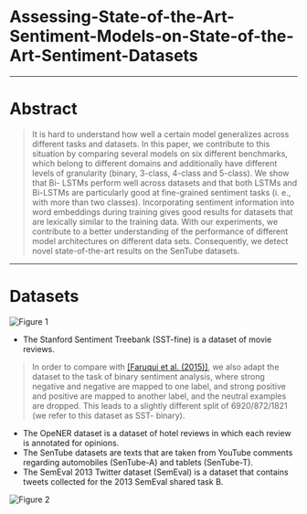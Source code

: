 # Assessing-State-of-the-Art-Sentiment-Models-on-State-of-the-Art-Sentiment-Datasets

----------
# Abstract

> It is hard to understand how well a certain model generalizes across different tasks and datasets. 
In this paper, we contribute to this situation by comparing several models on six different benchmarks, which belong to different domains and additionally have different levels of granularity (binary, 3-class, 4-class and 5-class). 
We show that Bi- LSTMs perform well across datasets and that both LSTMs and Bi-LSTMs are particularly good at fine-grained sentiment tasks (i. e., with more than two classes). 
Incorporating sentiment information into word embeddings during training gives good results for datasets that are lexically similar to the training data. 
With our experiments, we contribute to a better understanding of the performance of different model architectures on different data sets. 
Consequently, we detect novel state-of-the-art results on the SenTube datasets.

----------

# Datasets
![Figure 1](https://github.com/subasish/PaperNotes/tree/main/paper_notes/images/001.png)


 - The Stanford Sentiment Treebank (SST-fine) is a dataset of movie reviews.

> In order to compare with [[Faruqui et al. (2015)]](http://www.aclweb.org/anthology/N15-1184), we also adapt the dataset to the task of binary sentiment analysis, where strong negative and negative are mapped to one label, and strong positive and positive are mapped to another label, and the neutral examples are dropped. This leads to a slightly different split of 6920/872/1821 (we refer to this dataset as SST- binary).

 - The OpeNER dataset is a dataset of hotel reviews in which each review is annotated for opinions. 
 - The SenTube datasets are texts that are taken from YouTube comments regarding automobiles (SenTube-A) and tablets (SenTube-T).
 - The SemEval 2013 Twitter dataset (SemEval) is a dataset that contains tweets collected for the 2013 SemEval shared task B.

![Figure 2](https://github.com/Eurus-Holmes/Research_Papers/raw/master/paper_notes/Assessing-State-of-the-Art-Sentiment-Models-on-State-of-the-Art-Sentiment-Datasets/images/2.png)

